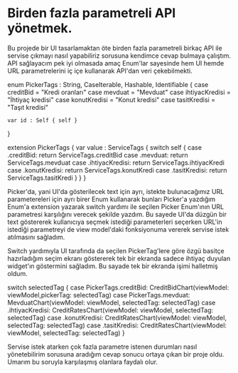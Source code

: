 # Birden fazla parametreli API yönetmek.

Bu projede bir UI tasarlamaktan öte birden fazla parametreli birkaç API ile servise çıkmayı nasıl yapabiliriz sorusuna kendimce cevap bulmaya çalıştım. API sağlayacım pek iyi olmasada amaç Enum'lar sayesinde hem UI hemde URL parametrelerini iç içe kullanarak API'dan veri çekebilmekti.


enum PickerTags : String, CaseIterable, Hashable, Identifiable {
    case creditBid = "Kredi oranları"
    case mevduat = "Mevduat"
    case ihtiyacKredisi = "İhtiyaç kredisi"
    case konutKredisi = "Konut kredisi"
    case tasitKredisi = "Taşıt kredisi"
    
    var id : Self { self }
}

extension PickerTags {
    var value : ServiceTags {
        switch self {
        case .creditBid:
            return ServiceTags.creditBid
        case .mevduat:
            return ServiceTags.mevduat
        case .ihtiyacKredisi:
            return ServiceTags.ihtiyacKredi
        case .konutKredisi:
            return ServiceTags.konutKredi
        case .tasitKredisi:
            return ServiceTags.tasitKredi
        }
    }
}

Picker'da, yani UI'da gösterilecek text için ayrı, istekte bulunacağımız URL parametereleri için ayrı birer Enum kullanarak bunları Picker'a yazdığım Enum'a extension yazarak switch yardımı ile seçilen Picker Enum'ının URL parametresi karşılığını verecek şekilde yazdım. Bu sayede UI'da düzgün bir text göstererek kullanıcıya seçmek istediği parameterleri seçerken URL'in istediği parametreyi de view model'daki fonksiyonuma vererek servise istek atılmasını sağladım.

Switch yardımıyla UI tarafında da seçilen PickerTag'lere göre özgü basitçe hazırladığım seçim ekranı göstererek tek bir ekranda sadece ihtiyaç duyulan widget'ın göstermini sağladım. Bu sayade tek bir ekranda işimi halletmiş oldum.

switch selectedTag {
       case PickerTags.creditBid:
            CreditBidChart(viewModel: viewModel,pickerTag: selectedTag)
       case PickerTags.mevduat:
            MevduatChart(viewModel: viewModel, selectedTag: selectedTag)
       case .ihtiyacKredisi:
            CreditRatesChart(viewModel: viewModel, selectedTag: selectedTag)
       case .konutKredisi:
            CreditRatesChart(viewModel: viewModel, selectedTag: selectedTag)
       case .tasitKredisi:
            CreditRatesChart(viewModel: viewModel, selectedTag: selectedTag)
}

Servise istek atarken çok fazla parametre istenen durumları nasıl yönetebilirim sorusuna aradığım cevap sonucu ortaya çıkan bir proje oldu. Umarım bu soruyla karşılaşmış olanlara faydalı olur. 

